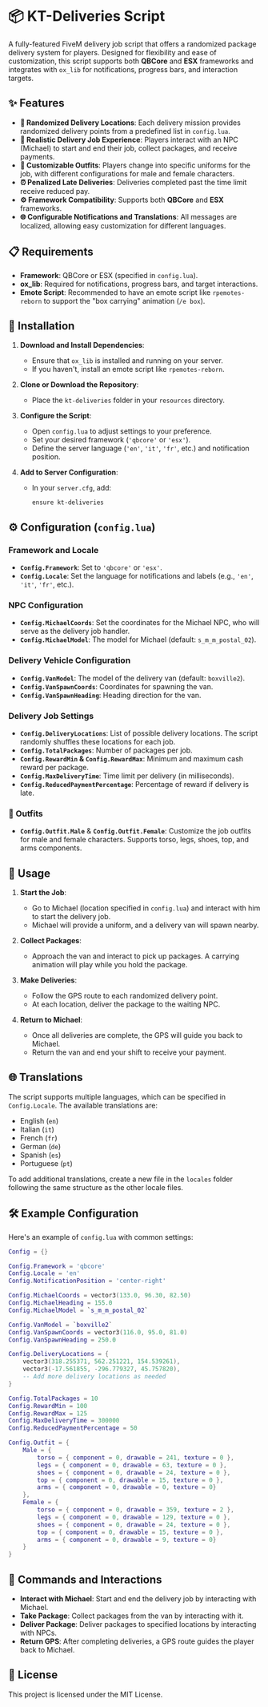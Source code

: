 # 📦 KT-Deliveries Script

A fully-featured FiveM delivery job script that offers a randomized package delivery system for players. Designed for flexibility and ease of customization, this script supports both **QBCore** and **ESX** frameworks and integrates with `ox_lib` for notifications, progress bars, and interaction targets.

## ✨ Features

- **📍 Randomized Delivery Locations**: Each delivery mission provides randomized delivery points from a predefined list in `config.lua`.
- **🚚 Realistic Delivery Job Experience**: Players interact with an NPC (Michael) to start and end their job, collect packages, and receive payments.
- **👕 Customizable Outfits**: Players change into specific uniforms for the job, with different configurations for male and female characters.
- **⏰ Penalized Late Deliveries**: Deliveries completed past the time limit receive reduced pay.
- **⚙️ Framework Compatibility**: Supports both **QBCore** and **ESX** frameworks.
- **🌐 Configurable Notifications and Translations**: All messages are localized, allowing easy customization for different languages.

## 📋 Requirements

- **Framework**: QBCore or ESX (specified in `config.lua`).
- **ox_lib**: Required for notifications, progress bars, and target interactions.
- **Emote Script**: Recommended to have an emote script like `rpemotes-reborn` to support the "box carrying" animation (`/e box`).

## 🚀 Installation

1. **Download and Install Dependencies**:
   - Ensure that `ox_lib` is installed and running on your server.
   - If you haven't, install an emote script like `rpemotes-reborn`.

2. **Clone or Download the Repository**:
   - Place the `kt-deliveries` folder in your `resources` directory.

3. **Configure the Script**:
   - Open `config.lua` to adjust settings to your preference.
   - Set your desired framework (`'qbcore'` or `'esx'`).
   - Define the server language (`'en'`, `'it'`, `'fr'`, etc.) and notification position.

4. **Add to Server Configuration**:
   - In your `server.cfg`, add:
     ```plaintext
     ensure kt-deliveries
     ```

## ⚙️ Configuration (`config.lua`)

### Framework and Locale
- **`Config.Framework`**: Set to `'qbcore'` or `'esx'`.
- **`Config.Locale`**: Set the language for notifications and labels (e.g., `'en'`, `'it'`, `'fr'`, etc.).

### NPC Configuration
- **`Config.MichaelCoords`**: Set the coordinates for the Michael NPC, who will serve as the delivery job handler.
- **`Config.MichaelModel`**: The model for Michael (default: `s_m_m_postal_02`).

### Delivery Vehicle Configuration
- **`Config.VanModel`**: The model of the delivery van (default: `boxville2`).
- **`Config.VanSpawnCoords`**: Coordinates for spawning the van.
- **`Config.VanSpawnHeading`**: Heading direction for the van.

### Delivery Job Settings
- **`Config.DeliveryLocations`**: List of possible delivery locations. The script randomly shuffles these locations for each job.
- **`Config.TotalPackages`**: Number of packages per job.
- **`Config.RewardMin` & `Config.RewardMax`**: Minimum and maximum cash reward per package.
- **`Config.MaxDeliveryTime`**: Time limit per delivery (in milliseconds).
- **`Config.ReducedPaymentPercentage`**: Percentage of reward if delivery is late.

### 👕 Outfits
- **`Config.Outfit.Male`** & **`Config.Outfit.Female`**: Customize the job outfits for male and female characters. Supports torso, legs, shoes, top, and arms components.

## 📖 Usage

1. **Start the Job**:
   - Go to Michael (location specified in `config.lua`) and interact with him to start the delivery job.
   - Michael will provide a uniform, and a delivery van will spawn nearby.

2. **Collect Packages**:
   - Approach the van and interact to pick up packages. A carrying animation will play while you hold the package.

3. **Make Deliveries**:
   - Follow the GPS route to each randomized delivery point.
   - At each location, deliver the package to the waiting NPC.

4. **Return to Michael**:
   - Once all deliveries are complete, the GPS will guide you back to Michael.
   - Return the van and end your shift to receive your payment.

## 🌐 Translations

The script supports multiple languages, which can be specified in `Config.Locale`. The available translations are:

- English (`en`)
- Italian (`it`)
- French (`fr`)
- German (`de`)
- Spanish (`es`)
- Portuguese (`pt`)

To add additional translations, create a new file in the `locales` folder following the same structure as the other locale files.

## 🛠️ Example Configuration

Here's an example of `config.lua` with common settings:

```lua
Config = {}

Config.Framework = 'qbcore'
Config.Locale = 'en'
Config.NotificationPosition = 'center-right'

Config.MichaelCoords = vector3(133.0, 96.30, 82.50) 
Config.MichaelHeading = 155.0
Config.MichaelModel = `s_m_m_postal_02`

Config.VanModel = `boxville2`
Config.VanSpawnCoords = vector3(116.0, 95.0, 81.0)
Config.VanSpawnHeading = 250.0

Config.DeliveryLocations = {
    vector3(318.255371, 562.251221, 154.539261),
    vector3(-17.561855, -296.779327, 45.757820),
    -- Add more delivery locations as needed
}

Config.TotalPackages = 10
Config.RewardMin = 100
Config.RewardMax = 125
Config.MaxDeliveryTime = 300000
Config.ReducedPaymentPercentage = 50

Config.Outfit = {
    Male = {
        torso = { component = 0, drawable = 241, texture = 0 },
        legs = { component = 0, drawable = 63, texture = 0 },
        shoes = { component = 0, drawable = 24, texture = 0 },
        top = { component = 0, drawable = 15, texture = 0 },
        arms = { component = 0, drawable = 0, texture = 0}
    },
    Female = {
        torso = { component = 0, drawable = 359, texture = 2 },
        legs = { component = 0, drawable = 129, texture = 0 },
        shoes = { component = 0, drawable = 24, texture = 0 },
        top = { component = 0, drawable = 15, texture = 0 },
        arms = { component = 0, drawable = 9, texture = 0}
    }
}
```

## 🔧 Commands and Interactions

- **Interact with Michael**: Start and end the delivery job by interacting with Michael.
- **Take Package**: Collect packages from the van by interacting with it.
- **Deliver Package**: Deliver packages to specified locations by interacting with NPCs.
- **Return GPS**: After completing deliveries, a GPS route guides the player back to Michael.

## 📜 License

This project is licensed under the MIT License.
